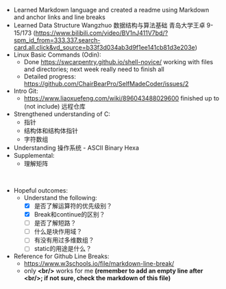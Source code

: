 - Learned Markdown language and created a readme using Markdown and anchor links and line breaks
- Learned Data Structure Wangzhuo 数据结构与算法基础 青岛大学王卓 9-15/173 (https://www.bilibili.com/video/BV1nJ411V7bd/?spm_id_from=333.337.search-card.all.click&vd_source=b33f3d034ab3d9f1ee141cb81d3e203e)
- Linux Basic Commands (Odin):
    - Done https://swcarpentry.github.io/shell-novice/ working with files and directories; next week really need to finish all
    - Detailed progress: https://github.com/ChairBearPro/SelfMadeCoder/issues/2
- Intro Git:
    - https://www.liaoxuefeng.com/wiki/896043488029600 finished up to (not include) 远程仓库
- Strengthened understanding of C:
    - 指针 
    - 结构体和结构体指针
    - 字符数组
- Understanding 操作系统 - ASCII Binary Hexa
- Supplemental:
    - 理解矩阵
<br/>

- Hopeful outcomes:
    - Understand the following:
        - [x] 是否了解运算符的优先级别？
        - [x] Break和continue的区别？
        - [ ] 是否了解短路？
        - [ ] 什么是块作用域？
        - [ ] 有没有用过多维数组？
        - [ ] static的用途是什么？
- Reference for Github Line Breaks:
    - https://www.w3schools.io/file/markdown-line-break/
    - only **\<br/>** works for me **(remember to add an empty line after \<br/>; if not sure, check the markdown of this file)**


